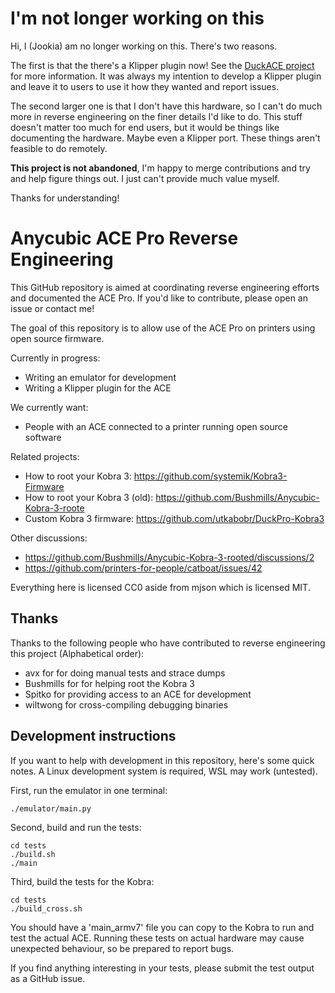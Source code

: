 I'm not longer working on this
==============================

Hi, I (Jookia) am no longer working on this. There's two reasons.

The first is that the there's a Klipper plugin now! See the [DuckACE
project](https://github.com/utkabobr/DuckACE/) for more information.
It was always my intention to develop a Klipper plugin and leave it to
users to use it how they wanted and report issues.

The second larger one is that I don't have this hardware, so I can't do
much more in reverse engineering on the finer details I'd like to do.
This stuff doesn't matter too much for end users, but it would be things
like documenting the hardware. Maybe even a Klipper port. These things
aren't feasible to do remotely.

**This project is not abandoned**, I'm happy to merge contributions and
try and help figure things out. I just can't provide much value myself.

Thanks for understanding!

Anycubic ACE Pro Reverse Engineering
====================================

This GitHub repository is aimed at coordinating reverse engineering efforts and
documented the ACE Pro. If you'd like to contribute, please open an issue or
contact me!

The goal of this repository is to allow use of the ACE Pro on printers using
open source firmware.

Currently in progress:

- Writing an emulator for development
- Writing a Klipper plugin for the ACE

We currently want:

- People with an ACE connected to a printer running open source software

Related projects:

- How to root your Kobra 3: https://github.com/systemik/Kobra3-Firmware
- How to root your Kobra 3 (old): https://github.com/Bushmills/Anycubic-Kobra-3-roote
- Custom Kobra 3 firmware: https://github.com/utkabobr/DuckPro-Kobra3

Other discussions:

- https://github.com/Bushmills/Anycubic-Kobra-3-rooted/discussions/2
- https://github.com/printers-for-people/catboat/issues/42

Everything here is licensed CC0 aside from mjson which is licensed MIT.

Thanks
------

Thanks to the following people who have contributed to reverse engineering this
project (Alphabetical order):

- avx for for doing manual tests and strace dumps
- Bushmills for for helping root the Kobra 3
- Spitko for providing access to an ACE for development
- wiltwong for cross-compiling debugging binaries

Development instructions
------------------------

If you want to help with development in this repository, here's some quick
notes. A Linux development system is required, WSL may work (untested).

First, run the emulator in one terminal:

```
./emulator/main.py
```

Second, build and run the tests:

```
cd tests
./build.sh
./main
```

Third, build the tests for the Kobra:

```
cd tests
./build_cross.sh
```

You should have a 'main_armv7' file you can copy to the Kobra to run and
test the actual ACE. Running these tests on actual hardware may cause
unexpected behaviour, so be prepared to report bugs.

If you find anything interesting in your tests, please submit the test output
as a GitHub issue.

